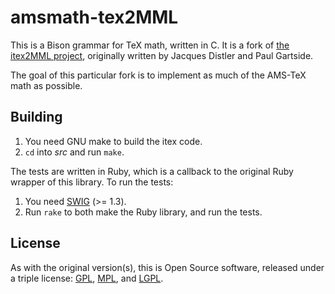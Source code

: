 # amsmath-tex2MML

This is a Bison grammar for TeX math, written in C. It is a fork of [the itex2MML project](https://golem.ph.utexas.edu/~distler/blog/itex2MML.html), originally written by Jacques Distler and Paul Gartside.

The goal of this particular fork is to implement as much of the AMS-TeX math as possible.

## Building

1. You need GNU make to build the itex code.
2. `cd` into *src* and run `make`.

The tests are written in Ruby, which is a callback to the original Ruby wrapper of this library. To run the tests:

1. You need [SWIG](http://www.swig.org/) (>= 1.3).
2. Run `rake` to both make the Ruby library, and run the tests.

## License

As with the original version(s), this is Open Source software, released under a triple license: [GPL](http://choosealicense.com/licenses/gpl-2.0/), [MPL](http://choosealicense.com/licenses/mpl-2.0/), and [LGPL](http://choosealicense.com/licenses/lgpl-2.1/).
